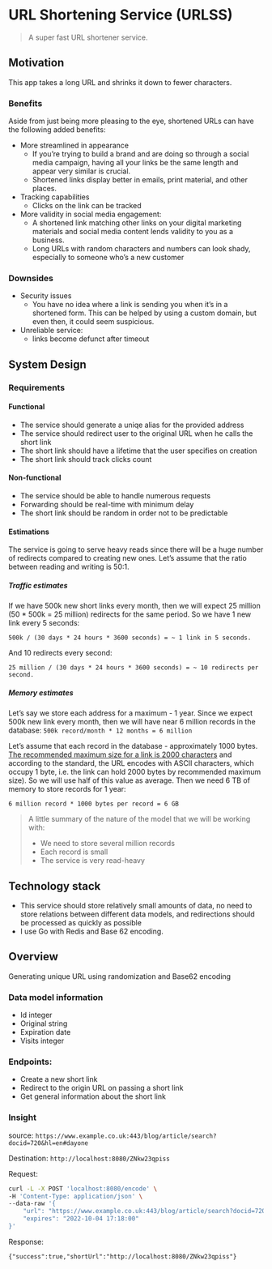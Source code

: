 # URL Shortening Service (URLSS)
> A super fast URL shortener service.

## Motivation
This app takes a long URL and shrinks it down to fewer characters.
### Benefits
Aside from just being more pleasing to the eye, shortened URLs can have the following added benefits:

- More streamlined in appearance
  - If you’re trying to build a brand and are doing so through a social media campaign,
  having all your links be the same length and appear very similar is crucial.
  - Shortened links display better in emails, print material, and other places.
- Tracking capabilities
  - Clicks on the link can be tracked
- More validity in social media engagement:
  - A shortened link matching other links on your digital marketing materials and social media content lends validity to you as a business.
  - Long URLs with random characters and numbers can look shady, especially to someone who’s a new customer

### Downsides
- Security issues
  - You have no idea where a link is sending you when it’s in a shortened form. This can be helped by using a custom domain, but even then, it could seem suspicious.
- Unreliable service: 
  - links become defunct after timeout

## System Design
### Requirements
#### Functional
- The service should generate a uniqe alias for the provided address
- The service should redirect user to the original URL when he calls the short link
- The short link should have a lifetime that the user specifies on creation
- The short link should track clicks count
#### Non-functional
- The service should be able to handle numerous requests
- Forwarding should be real-time with minimum delay
- The short link should be random in order not to be predictable
#### Estimations
The service is going to serve heavy reads since there will be a huge number of redirects compared to creating new ones. Let’s assume that the ratio between reading and writing is 50:1.
##### Traffic estimates
If we have 500k new short links every month, then we will expect 25 million (50 * 500k = 25 million) redirects for the same period. So we have 1 new link every 5 seconds: 

`500k / (30 days * 24 hours * 3600 seconds) = ~ 1 link in 5 seconds.`

And 10 redirects every second: 

`25 million / (30 days * 24 hours * 3600 seconds) = ~ 10 redirects per second.`
##### Memory estimates
Let’s say we store each address for a maximum - 1 year. Since we expect 500k new link every month, then we will have near 6 million records in the database: 
`500k record/month * 12 months = 6 million`

Let’s assume that each record in the database - approximately 1000 bytes. [The recommended maximum size for a link is 2000 characters](https://stackoverflow.com/questions/417142/what-is-the-maximum-length-of-a-url-in-different-browsers/417184#417184) and according to the standard, the URL encodes with ASCII characters, which occupy 1 byte, i.e. the link can hold  2000 bytes by recommended maximum size). So we will use half of this value as average. Then we need 6 TB of memory to store records for 1 year: 

`6 million record * 1000 bytes per record = 6 GB`

>A little summary of the nature of the model that we will be working with:
>- We need to store several million records
>- Each record is small 
>- The service is very read-heavy

## Technology stack 
- This service should store relatively small amounts of data, no need to store relations between different data models, and redirections should be processed as quickly as possible
- I use Go with Redis and Base 62 encoding.
## Overview
Generating unique URL using randomization and Base62 encoding
### Data model information
- Id integer 
- Original string 
- Expiration date 
- Visits integer
### Endpoints: 
- Create a new short link 
- Redirect to the origin URL on passing a short link 
- Get general information about the short link

### Insight
source: `https://www.example.co.uk:443/blog/article/search?docid=720&hl=en#dayone`

Destination: `http://localhost:8080/ZNkw23qpiss`

Request:
```bash
curl -L -X POST 'localhost:8080/encode' \
-H 'Content-Type: application/json' \
--data-raw '{
    "url": "https://www.example.co.uk:443/blog/article/search?docid=720&hl=en#dayone",
    "expires": "2022-10-04 17:18:00"
}'
```
Response:
```shell
{"success":true,"shortUrl":"http://localhost:8080/ZNkw23qpiss"}
```
